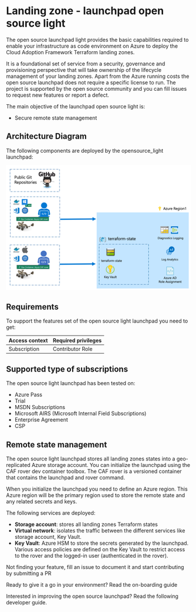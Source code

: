 # Landing zone - launchpad open source light

The open source launchpad light provides the basic capabilities required to enable your infrastructure as code environment on Azure to deploy the Cloud Adoption Framework Terraform landing zones.

It is a foundational set of service from a security, governance and provisioning perspective that will take ownership of the lifecycle management of your landing zones. Apart from the Azure running costs the open source launchpad does not require a specific license to run. The project is supported by the open source community and you can fill issues to request new features or report a defect.

The main objective of the launchpad open source light is:

* Secure remote state management

## Architecture Diagram

The following components are deployed by the opensource_light launchpad:

![launchpad_opensource_light](./documentation/readme.md/launchpad_opensource_light.png)

## Requirements

To support the features set of the open source light launchpad you need to get:

| Access context | Required privileges |
| -------------- | --------------------|
| Subscription   | Contributor Role    |

## Supported type of subscriptions

The open source light launchpad has been tested on:
- Azure Pass
- Trial
- MSDN Subscriptions
- Microsoft AIRS (Microsoft Internal Field Subscriptions)
- Enterprise Agreement
- CSP

## Remote state management

The open source light launchpad stores all landing zones states into a geo-replicated Azure storage account. You can initialize the launchpad using the CAF rover dev container toolbox. The CAF rover is a versioned container that contains the launchpad and rover command.

When you initialize the launchpad you need to define an Azure region. This Azure region will be the primary region used to store the remote state and any related secrets and keys.

The following services are deployed:

- **Storage account**: stores all landing zones Terraform states
- **Virtual network**: isolates the traffic between the different services like storage account, Key Vault.
- **Key Vault**: Azure HSM to store the secrets generated by the launchpad. Various access policies are defined on the Key Vault to restrict access to the rover and the logged-in user (authenticated in the rover).

Not finding your feature, fill an issue to document it and start contributing by submitting a PR

Ready to give it a go in your environment? Read the on-boarding guide

Interested in improving the open source launchpad? Read the following developer guide.